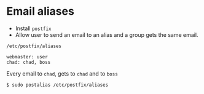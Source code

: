 # Email aliases

- Install `postfix`
- Allow user to send an email to an alias and a group gets the same email.

```
/etc/postfix/aliases

webmaster: user
chad: chad, boss
```

Every email to `chad`, gets to `chad` and to `boss`

``` 
$ sudo postalias /etc/postfix/aliases
```
